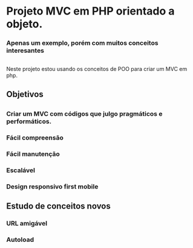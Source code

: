 # Projeto MVC em PHP orientado a objeto.


### Apenas um exemplo, porém com muitos conceitos interesantes

##

Neste projeto estou usando os conceitos de POO para criar um MVC em php.

##

## Objetivos

##

### Criar um MVC com códigos que julgo pragmáticos e performáticos.

### Fácil compreensão

### Fácil manutenção 

### Escalável

### Design responsivo first mobile

##

## Estudo de conceitos novos

### URL amigável
### Autoload

##
